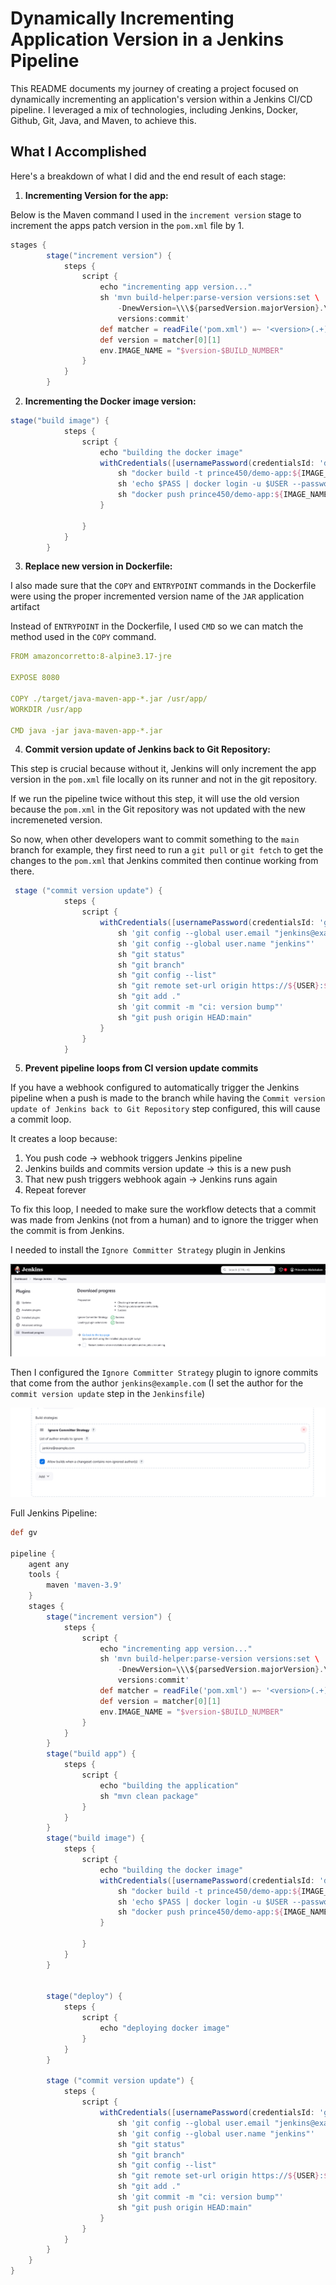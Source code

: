 # Dynamically Incrementing Application Version in a Jenkins Pipeline

 This README documents my journey of creating a project focused on dynamically incrementing an application's version within a Jenkins CI/CD pipeline. I leveraged a mix of technologies, including Jenkins, Docker, Github, Git, Java, and Maven, to achieve this.

## What I Accomplished

Here's a breakdown of what I did and the end result of each stage:


1. **Incrementing Version for the app:**

Below is the Maven command I used in the `increment version` stage to increment the apps patch version in the `pom.xml` file by 1.

```groovy
stages {
        stage("increment version") {
            steps {
                script {
                    echo "incrementing app version..."
                    sh 'mvn build-helper:parse-version versions:set \
                        -DnewVersion=\\\${parsedVersion.majorVersion}.\\\${parsedVersion.minorVersion}.\\\${parsedVersion.nextIncrementalVersion} \
                        versions:commit'
                    def matcher = readFile('pom.xml') =~ '<version>(.+)</version>'
                    def version = matcher[0][1]
                    env.IMAGE_NAME = "$version-$BUILD_NUMBER"
                }
            }
        }
```


2. **Incrementing the Docker image version:**
```groovy
stage("build image") {
            steps {
                script {
                    echo "building the docker image"
                    withCredentials([usernamePassword(credentialsId: 'docker-hub-repo', passwordVariable: 'PASS', usernameVariable: 'USER')]) {
                        sh "docker build -t prince450/demo-app:${IMAGE_NAME} ."
                        sh 'echo $PASS | docker login -u $USER --password-stdin'
                        sh "docker push prince450/demo-app:${IMAGE_NAME}"
                    }

                }
            }
        }
```

3. **Replace new version in Dockerfile:**

I also made sure that the `COPY` and `ENTRYPOINT` commands in the Dockerfile were using the proper incremented version name of the `JAR` application artifact 

Instead of `ENTRYPOINT` in the Dockerfile, I used `CMD` so we can match the method used in the `COPY` command.

```yaml
FROM amazoncorretto:8-alpine3.17-jre

EXPOSE 8080

COPY ./target/java-maven-app-*.jar /usr/app/
WORKDIR /usr/app

CMD java -jar java-maven-app-*.jar
```

4.  **Commit version update of Jenkins back to Git Repository:**

This step is crucial because without it, Jenkins will only increment the app version in the `pom.xml` file locally on its runner and not in the git repository. 

If we run the pipeline twice without this step, it will use the old version because the `pom.xml` in the Git repository was not updated with the new incremeneted version.

So now, when other developers want to commit something to the `main` branch for example, they first need to run a `git pull` or `git fetch` to get the changes to the `pom.xml` that Jenkins commited then continue working from there.

```groovy
 stage ("commit version update") {
            steps {
                script {
                    withCredentials([usernamePassword(credentialsId: 'github-credentials', passwordVariable: 'PASS', usernameVariable: 'USER')]){
                        sh 'git config --global user.email "jenkins@example.com"'
                        sh 'git config --global user.name "jenkins"'
                        sh "git status"
                        sh "git branch"
                        sh "git config --list"
                        sh "git remote set-url origin https://${USER}:${PASS}@github.com/Princeton45/jenkins-dynamic-versioning.git"
                        sh "git add ."
                        sh 'git commit -m "ci: version bump"'
                        sh "git push origin HEAD:main"
                    }
                }
            }
```

5.  **Prevent pipeline loops from CI version update commits**

If you have a webhook configured to automatically trigger the Jenkins pipeline when a push is made to the branch while having the `Commit version update of Jenkins back to Git Repository` step configured, this will cause a commit loop.

It creates a loop because:

1. You push code → webhook triggers Jenkins pipeline
2. Jenkins builds and commits version update → this is a new push
3. That new push triggers webhook again → Jenkins runs again
4. Repeat forever

To fix this loop, I needed to make sure the workflow detects that a commit was made from Jenkins (not from a human) and to ignore the trigger when the commit is from Jenkins.

I needed to install the `Ignore Committer Strategy` plugin in Jenkins

![ignore](https://github.com/Princeton45/jenkins-dynamic-versioning/blob/main/images/ignore.png)

Then I configured the `Ignore Committer Strategy` plugin to ignore commits that come from the author `jenkins@example.com` (I set the author for the `commit version update` step in the `Jenkinsfile`)

![ignore](https://github.com/Princeton45/jenkins-dynamic-versioning/blob/main/images/ignore2.png)


Full Jenkins Pipeline:

```groovy
def gv

pipeline {   
    agent any
    tools {
        maven 'maven-3.9'
    }
    stages {
        stage("increment version") {
            steps {
                script {
                    echo "incrementing app version..."
                    sh 'mvn build-helper:parse-version versions:set \
                        -DnewVersion=\\\${parsedVersion.majorVersion}.\\\${parsedVersion.minorVersion}.\\\${parsedVersion.nextIncrementalVersion} \
                        versions:commit'
                    def matcher = readFile('pom.xml') =~ '<version>(.+)</version>'
                    def version = matcher[0][1]
                    env.IMAGE_NAME = "$version-$BUILD_NUMBER"
                }
            }
        }
        stage("build app") {
            steps {
                script {
                    echo "building the application"
                    sh "mvn clean package"
                }
            }
        }
        stage("build image") {
            steps {
                script {
                    echo "building the docker image"
                    withCredentials([usernamePassword(credentialsId: 'docker-hub-repo', passwordVariable: 'PASS', usernameVariable: 'USER')]) {
                        sh "docker build -t prince450/demo-app:${IMAGE_NAME} ."
                        sh 'echo $PASS | docker login -u $USER --password-stdin'
                        sh "docker push prince450/demo-app:${IMAGE_NAME}"
                    }

                }
            }
        }


        stage("deploy") {
            steps {
                script {
                    echo "deploying docker image"
                }
            }
        }

        stage ("commit version update") {
            steps {
                script {
                    withCredentials([usernamePassword(credentialsId: 'github-credentials', passwordVariable: 'PASS', usernameVariable: 'USER')]){
                        sh 'git config --global user.email "jenkins@example.com"'
                        sh 'git config --global user.name "jenkins"'
                        sh "git status"
                        sh "git branch"
                        sh "git config --list"
                        sh "git remote set-url origin https://${USER}:${PASS}@github.com/Princeton45/jenkins-dynamic-versioning.git"
                        sh "git add ."
                        sh 'git commit -m "ci: version bump"'
                        sh "git push origin HEAD:main"
                    }
                }
            }
        }               
    }
} 
```
    